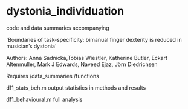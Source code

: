 # dystonia_individuation
code and data summaries accompanying  

'Boundaries of task-specificity: bimanual finger dexterity is reduced in musician’s dystonia'

Authors: Anna Sadnicka,Tobias Wiestler, Katherine Butler, Eckart Altenmuller,
Mark J Edwards, Naveed Ejaz, Jörn Diedrichsen 

Requires 
/data_summaries
/functions

df1_stats_beh.m 
output statistics in methods and results

df1_behavioural.m
full analysis
